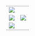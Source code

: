 <table>
    <tbody>
        <tr>
            <td colspan="2" valign="top">
                <img
                    src="https://activity-graph.herokuapp.com/graph?username=jack456054&bg_color=0D1117&color=e05397&line=e05397&point=FFFFFF&hide_border=true" />
            </td>
        </tr>
        <tr>
            <td valign="top">
                <img
                    src="https://github-readme-streak-stats.herokuapp.com/?user=jack456054&theme=black-ice&hide_border=true&stroke=0000&background=0D1117&ring=e05397&fire=e05397&currStreakLabel=e05397" />
            </td>
            <td valign="top">
                <img
                    src="https://github-readme-stats.vercel.app/api?username=jack456054&show_icons=true&icon_color=E6DB74&border_color=66D9EF&bg_color=272822&title_color=F92672&text_color=AE81FF&count_private=true" />
            </td>
        </tr>
        <tr>
            <td colspan="2" valign="top">
                <img
                    src="https://github-profile-summary-cards.vercel.app/api/cards/profile-details?username=jack456054&theme=github_dark" />
            </td>
        </tr>
    </tbody>
</table>

